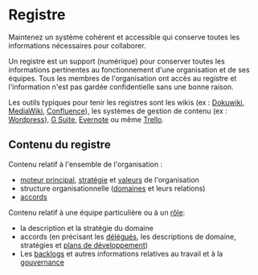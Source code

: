 # Registre

<summary>
Maintenez un système cohérent et accessible qui conserve toutes les informations nécessaires pour collaborer.
</summary>

Un registre est un support (numérique) pour conserver toutes les informations pertinentes au fonctionnement d'une organisation et de ses équipes. Tous les membres de l'organisation ont accès au registre et l'information n'est pas gardée confidentielle sans une bonne raison.

Les outils typiques pour tenir les registres sont les wikis (ex : [Dokuwiki](https://www.dokuwiki.org/), [MediaWiki](https://www.mediawiki.org/), [Confluence](https://www.atlassian.com/software/confluence)), les systèmes de gestion de contenu (ex : [Wordpress](https://wordpress.org/)), [G Suite](https://gsuite.google.com), [Evernote](https://evernote.com/business) ou même [Trello](https://trello.com/).

## Contenu du registre

Contenu relatif à l'ensemble de l'organisation :

- [moteur principal](glossary:primary-driver), [stratégie](glossary:strategy) et [valeurs](glossary:values) de l'organisation
- structure organisationnelle ([domaines](glossary:domain) et leurs relations)
- [accords](glossary:agreement)

Contenu relatif à une équipe particulière ou à un [rôle](glossary:role):

- la description et la stratégie du domaine
- accords (en précisant les [délégués](glossary:delegatee), les descriptions de domaine, stratégies et [plans de développement](section:development-plan))
- Les [backlogs](glossary:backlog) et autres informations relatives au travail et à la [gouvernance](glossary:governance)